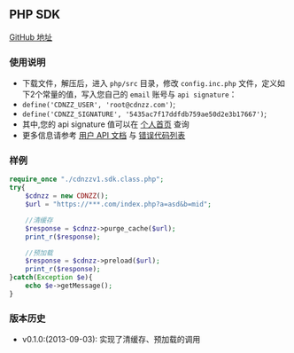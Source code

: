 ## PHP SDK

[GitHub 地址](https://github.com/GridSafe/grid-sdk-php)


### 使用说明

- 下载文件，解压后，进入 `php/src` 目录，修改 `config.inc.php` 文件，定义如下2个常量的值，写入您自己的 `email` 账号与 `api signature`：
- `define('CDNZZ_USER', 'root@cdnzz.com')`;
- `define('CDNZZ_SIGNATURE', '5435ac7f17ddfdb759ae50d2e3b17667')`;
- 其中,您的 api signature 值可以在 [个人首页]() 查询
- 更多信息请参考 [用户 API 文档](api-docs.md) 与 [错误代码列表](error-code.md)


### 样例

```php
require_once "./cdnzzv1.sdk.class.php";
try{
    $cdnzz = new CDNZZ();
    $url = "https://***.com/index.php?a=asd&b=mid";

    //清缓存
    $response = $cdnzz->purge_cache($url);
    print_r($response);

    //预加载
    $response = $cdnzz->preload($url);
    print_r($response);
}catch(Exception $e){
    echo $e->getMessage();
}
```

### 版本历史
 - v0.1.0:(2013-09-03): 实现了清缓存、预加载的调用

